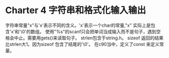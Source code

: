 # Charter 4 字符串和格式化输入输出
字符串常量"x"与'x'表示不同的含义。'x'表示一个char的常量,"x" 实际上是包含'x'和'\0'的数组。
使用"%s"的scanf只会把单词当成输入而不是句子，遇到空格会中止。需要用gets()来读取句子。
strlen包含于string.h。
sizeof 返回的结果比strlen大1。因为sizeof 包含了结尾的'\0'。
在c90当中，定义了const 来定义常量。
